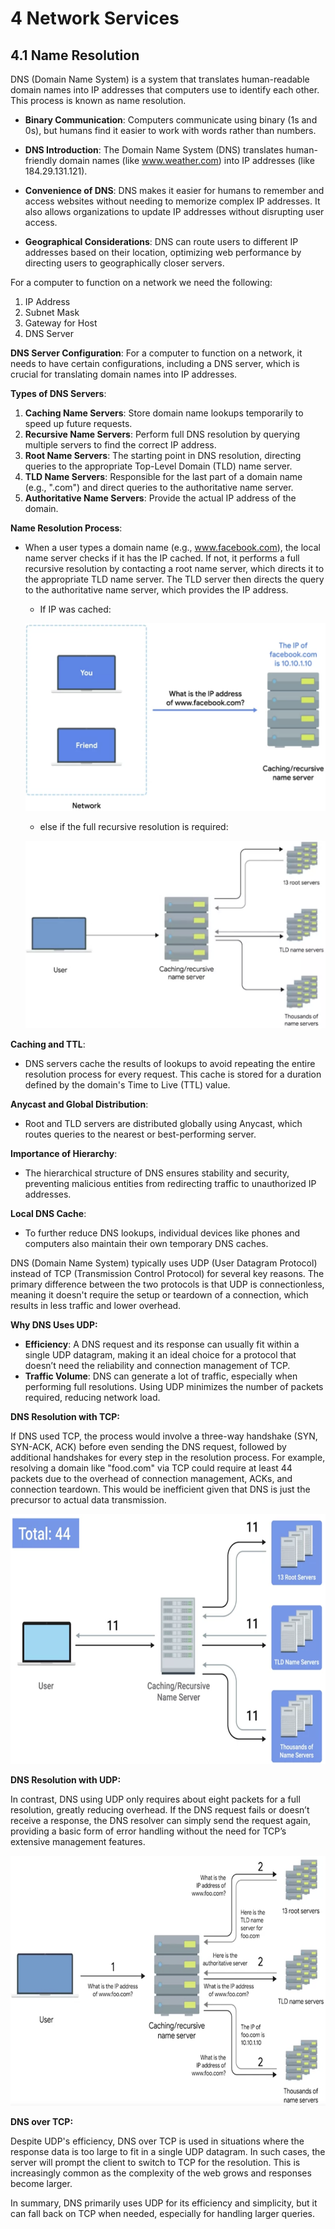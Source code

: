 # 4 Network Services
## 4.1 Name Resolution
DNS (Domain Name System) is a system that translates human-readable domain names into IP addresses that computers use to identify each other. This process is known as name resolution.

- **Binary Communication**: Computers communicate using binary (1s and 0s), but humans find it easier to work with words rather than numbers.

- **DNS Introduction**: The Domain Name System (DNS) translates human-friendly domain names (like www.weather.com) into IP addresses (like 184.29.131.121).

- **Convenience of DNS**: DNS makes it easier for humans to remember and access websites without needing to memorize complex IP addresses. It also allows organizations to update IP addresses without disrupting user access.

- **Geographical Considerations**: DNS can route users to different IP addresses based on their location, optimizing web performance by directing users to geographically closer servers.

For a computer to function on a network we need the following:
1. IP Address
2. Subnet Mask
3. Gateway for Host
4. DNS Server

**DNS Server Configuration**: For a computer to function on a network, it needs to have certain configurations, including a DNS server, which is crucial for translating domain names into IP addresses.

**Types of DNS Servers**:
1. **Caching Name Servers**: Store domain name lookups temporarily to speed up future requests.
2. **Recursive Name Servers**: Perform full DNS resolution by querying multiple servers to find the correct IP address.
3. **Root Name Servers**: The starting point in DNS resolution, directing queries to the appropriate Top-Level Domain (TLD) name server.
4. **TLD Name Servers**: Responsible for the last part of a domain name (e.g., ".com") and direct queries to the authoritative name server.
5. **Authoritative Name Servers**: Provide the actual IP address of the domain.

**Name Resolution Process**:
- When a user types a domain name (e.g., www.facebook.com), the local name server checks if it has the IP cached. If not, it performs a full recursive resolution by contacting a root name server, which directs it to the appropriate TLD name server. The TLD server then directs the query to the authoritative name server, which provides the IP address.

  - If IP was cached:

  <p align="center">
    <img src="https://github.com/JavadZandiyeh/Coursera-The-Bits-and-Bytes-of-Computer-Networking/blob/main/images/Screenshot%202024-08-10%20at%2011.24.37.png" height="300">
  </p>

  - else if the full recursive resolution is required:
   
  <p align="center">
    <img src="https://github.com/JavadZandiyeh/Coursera-The-Bits-and-Bytes-of-Computer-Networking/blob/main/images/Screenshot%202024-08-10%20at%2011.25.43.png" height="300">
  </p>

**Caching and TTL**: 
- DNS servers cache the results of lookups to avoid repeating the entire resolution process for every request. This cache is stored for a duration defined by the domain's Time to Live (TTL) value. 

**Anycast and Global Distribution**:
- Root and TLD servers are distributed globally using Anycast, which routes queries to the nearest or best-performing server.

**Importance of Hierarchy**:
- The hierarchical structure of DNS ensures stability and security, preventing malicious entities from redirecting traffic to unauthorized IP addresses.

**Local DNS Cache**:
- To further reduce DNS lookups, individual devices like phones and computers also maintain their own temporary DNS caches.

DNS (Domain Name System) typically uses UDP (User Datagram Protocol) instead of TCP (Transmission Control Protocol) for several key reasons. The primary difference between the two protocols is that UDP is connectionless, meaning it doesn't require the setup or teardown of a connection, which results in less traffic and lower overhead.

**Why DNS Uses UDP:**
- **Efficiency**: A DNS request and its response can usually fit within a single UDP datagram, making it an ideal choice for a protocol that doesn’t need the reliability and connection management of TCP.
- **Traffic Volume**: DNS can generate a lot of traffic, especially when performing full resolutions. Using UDP minimizes the number of packets required, reducing network load.

**DNS Resolution with TCP:**

If DNS used TCP, the process would involve a three-way handshake (SYN, SYN-ACK, ACK) before even sending the DNS request, followed by additional handshakes for every step in the resolution process. For example, resolving a domain like "food.com" via TCP could require at least 44 packets due to the overhead of connection management, ACKs, and connection teardown. This would be inefficient given that DNS is just the precursor to actual data transmission.

<p align="center">
  <img src="https://github.com/JavadZandiyeh/Coursera-The-Bits-and-Bytes-of-Computer-Networking/blob/main/images/Screenshot%202024-08-10%20at%2011.30.29.png" height="400">
</p>

**DNS Resolution with UDP:**

In contrast, DNS using UDP only requires about eight packets for a full resolution, greatly reducing overhead. If the DNS request fails or doesn’t receive a response, the DNS resolver can simply send the request again, providing a basic form of error handling without the need for TCP’s extensive management features.

<p align="center">
  <img src="https://github.com/JavadZandiyeh/Coursera-The-Bits-and-Bytes-of-Computer-Networking/blob/main/images/Screenshot%202024-08-10%20at%2011.32.40.png" height="400">
</p>

**DNS over TCP:**

Despite UDP's efficiency, DNS over TCP is used in situations where the response data is too large to fit in a single UDP datagram. In such cases, the server will prompt the client to switch to TCP for the resolution. This is increasingly common as the complexity of the web grows and responses become larger.

In summary, DNS primarily uses UDP for its efficiency and simplicity, but it can fall back on TCP when needed, especially for handling larger queries.

